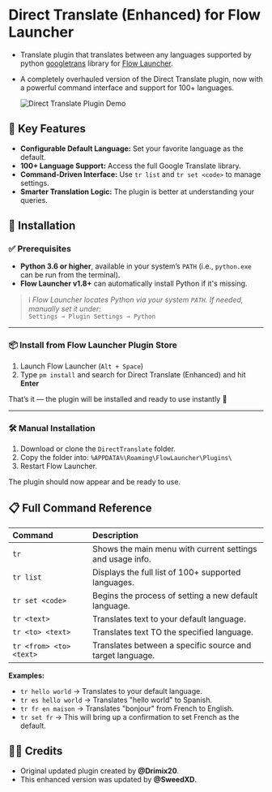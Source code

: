 # Direct Translate (Enhanced) for Flow Launcher
- Translate plugin that translates between any languages supported by python [googletrans](https://github.com/ssut/py-googletrans) library for [Flow Launcher](https://github.com/Flow-Launcher/Flow.Launcher).
- A completely overhauled version of the Direct Translate plugin, now with a powerful command interface and support for 100+ languages.

    ![Direct Translate Plugin Demo](https://github.com/user-attachments/assets/9116c13f-bb92-4987-b87d-ce471275688a)


## 🌟 Key Features
*   **Configurable Default Language:** Set your favorite language as the default.
*   **100+ Language Support:** Access the full Google Translate library.
*   **Command-Driven Interface:** Use `tr list` and `tr set <code>` to manage settings.
*   **Smarter Translation Logic:** The plugin is better at understanding your queries.

## 🚀 Installation

### ✅ Prerequisites

- **Python 3.6 or higher**, available in your system’s `PATH` (i.e., `python.exe` can be run from the terminal).
- **Flow Launcher v1.8+** can automatically install Python if it's missing.

> ℹ️ *Flow Launcher locates Python via your system `PATH`. If needed, manually set it under:*  
> `Settings → Plugin Settings → Python`

---

### 📦 Install from Flow Launcher Plugin Store

1. Launch Flow Launcher (`Alt + Space`)
2. Type `pm install` and search for Direct Translate (Enhanced) and hit **Enter**

That’s it — the plugin will be installed and ready to use instantly 🎉

---

### 🛠 Manual Installation

1. Download or clone the `DirectTranslate` folder.
2. Copy the folder into: `%APPDATA%\Roaming\FlowLauncher\Plugins\`
3. Restart Flow Launcher.

The plugin should now appear and be ready to use.



## 📋 Full Command Reference

| Command | Description |
| :--- | :--- |
| `tr` | Shows the main menu with current settings and usage info. |
| `tr list` | Displays the full list of 100+ supported languages. |
| `tr set <code>` | Begins the process of setting a new default language. |
| `tr <text>` | Translates text to your default language. |
| `tr <to> <text>` | Translates text TO the specified language. |
| `tr <from> <to> <text>` | Translates between a specific source and target language. |

**Examples:**
*   `tr hello world` -> Translates to your default language.
*   `tr es hello world` -> Translates "hello world" to Spanish.
*   `tr fr en maison` -> Translates "bonjour" from French to English.
*   `tr set fr` -> This will bring up a confirmation to set French as the default.

## 👨‍💼 Credits

*   Original updated plugin created by **@Drimix20**.
*   This enhanced version was updated by **@SweedXD**.